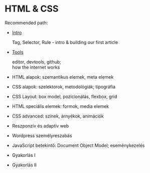 # HTML & CSS

Recommended path:

- [Intro](./Intro)

   Tag, Selector, Rule - intro & building our first article

- [Tools](./Tools)

   editor, devtools, github;   
   how the internet works

- HTML alapok: szemantikus elemek, meta elemek
- CSS alapok: szelektorok, metodológiák; tipográfia
- CSS Layout: box model, pozícionálás, flexbox, grid
- HTML speciális elemek: formok, media elemek
- CSS advanced: színek, árnyékok, animációk
- Reszponzív és adaptív web
- Wordpress személyreszabás
- JavaScript betekintő: Document Object Model; eseménykezelés
- Gyakorlás I
- Gyakorlás II
